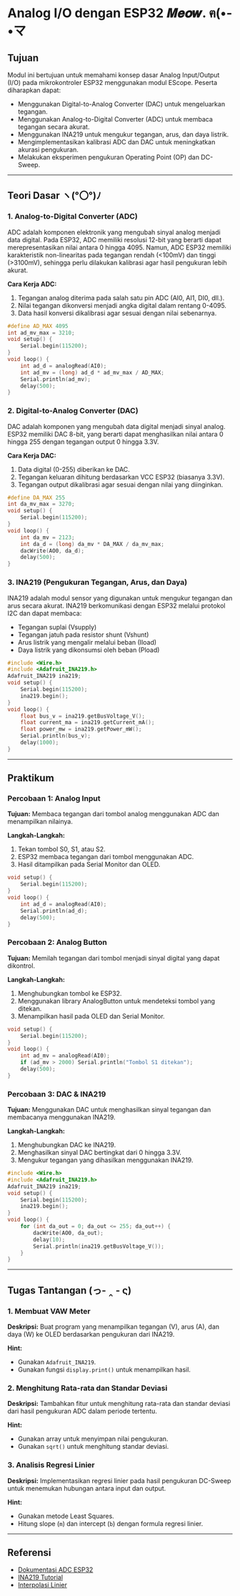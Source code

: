 # Analog I/O dengan ESP32 𝑴𝒆𝒐𝒘. ฅ(•- •マ

## Tujuan
Modul ini bertujuan untuk memahami konsep dasar Analog Input/Output (I/O) pada mikrokontroler ESP32 menggunakan modul EScope. Peserta diharapkan dapat:

- Menggunakan Digital-to-Analog Converter (DAC) untuk mengeluarkan tegangan.
- Menggunakan Analog-to-Digital Converter (ADC) untuk membaca tegangan secara akurat.
- Menggunakan INA219 untuk mengukur tegangan, arus, dan daya listrik.
- Mengimplementasikan kalibrasi ADC dan DAC untuk meningkatkan akurasi pengukuran.
- Melakukan eksperimen pengukuran Operating Point (OP) dan DC-Sweep.

---

## Teori Dasar ヽ(°〇°)ﾉ
### 1. Analog-to-Digital Converter (ADC)
ADC adalah komponen elektronik yang mengubah sinyal analog menjadi data digital. Pada ESP32, ADC memiliki resolusi 12-bit yang berarti dapat merepresentasikan nilai antara 0 hingga 4095. Namun, ADC ESP32 memiliki karakteristik non-linearitas pada tegangan rendah (<100mV) dan tinggi (>3100mV), sehingga perlu dilakukan kalibrasi agar hasil pengukuran lebih akurat.

**Cara Kerja ADC:**
1. Tegangan analog diterima pada salah satu pin ADC (AI0, AI1, DI0, dll.).
2. Nilai tegangan dikonversi menjadi angka digital dalam rentang 0-4095.
3. Data hasil konversi dikalibrasi agar sesuai dengan nilai sebenarnya.

```cpp
#define AD_MAX 4095
int ad_mv_max = 3210;
void setup() {
    Serial.begin(115200);
}
void loop() {
    int ad_d = analogRead(AI0);
    int ad_mv = (long) ad_d * ad_mv_max / AD_MAX;
    Serial.println(ad_mv);
    delay(500);
}
```

### 2. Digital-to-Analog Converter (DAC)
DAC adalah komponen yang mengubah data digital menjadi sinyal analog. ESP32 memiliki DAC 8-bit, yang berarti dapat menghasilkan nilai antara 0 hingga 255 dengan tegangan output 0 hingga 3.3V.

**Cara Kerja DAC:**
1. Data digital (0-255) diberikan ke DAC.
2. Tegangan keluaran dihitung berdasarkan VCC ESP32 (biasanya 3.3V).
3. Tegangan output dikalibrasi agar sesuai dengan nilai yang diinginkan.

```cpp
#define DA_MAX 255
int da_mv_max = 3270;
void setup() {
    Serial.begin(115200);
}
void loop() {
    int da_mv = 2123;
    int da_d = (long) da_mv * DA_MAX / da_mv_max;
    dacWrite(AO0, da_d);
    delay(500);
}
```

### 3. INA219 (Pengukuran Tegangan, Arus, dan Daya)
INA219 adalah modul sensor yang digunakan untuk mengukur tegangan dan arus secara akurat. INA219 berkomunikasi dengan ESP32 melalui protokol I2C dan dapat membaca:
- Tegangan suplai (Vsupply)
- Tegangan jatuh pada resistor shunt (Vshunt)
- Arus listrik yang mengalir melalui beban (Iload)
- Daya listrik yang dikonsumsi oleh beban (Pload)

```cpp
#include <Wire.h>
#include <Adafruit_INA219.h>
Adafruit_INA219 ina219;
void setup() {
    Serial.begin(115200);
    ina219.begin();
}
void loop() {
    float bus_v = ina219.getBusVoltage_V();
    float current_ma = ina219.getCurrent_mA();
    float power_mw = ina219.getPower_mW();
    Serial.println(bus_v);
    delay(1000);
}
```

---

## Praktikum
### Percobaan 1: Analog Input
**Tujuan:** Membaca tegangan dari tombol analog menggunakan ADC dan menampilkan nilainya.

**Langkah-Langkah:**
1. Tekan tombol S0, S1, atau S2.
2. ESP32 membaca tegangan dari tombol menggunakan ADC.
3. Hasil ditampilkan pada Serial Monitor dan OLED.

```cpp
void setup() {
    Serial.begin(115200);
}
void loop() {
    int ad_d = analogRead(AI0);
    Serial.println(ad_d);
    delay(500);
}
```

### Percobaan 2: Analog Button
**Tujuan:** Memilah tegangan dari tombol menjadi sinyal digital yang dapat dikontrol.

**Langkah-Langkah:**
1. Menghubungkan tombol ke ESP32.
2. Menggunakan library AnalogButton untuk mendeteksi tombol yang ditekan.
3. Menampilkan hasil pada OLED dan Serial Monitor.

```cpp
void setup() {
    Serial.begin(115200);
}
void loop() {
    int ad_mv = analogRead(AI0);
    if (ad_mv > 2000) Serial.println("Tombol S1 ditekan");
    delay(500);
}
```

### Percobaan 3: DAC & INA219
**Tujuan:** Menggunakan DAC untuk menghasilkan sinyal tegangan dan membacanya menggunakan INA219.

**Langkah-Langkah:**
1. Menghubungkan DAC ke INA219.
2. Menghasilkan sinyal DAC bertingkat dari 0 hingga 3.3V.
3. Mengukur tegangan yang dihasilkan menggunakan INA219.

```cpp
#include <Wire.h>
#include <Adafruit_INA219.h>
Adafruit_INA219 ina219;
void setup() {
    Serial.begin(115200);
    ina219.begin();
}
void loop() {
    for (int da_out = 0; da_out <= 255; da_out++) {
        dacWrite(AO0, da_out);
        delay(10);
        Serial.println(ina219.getBusVoltage_V());
    }
}
```

---

## Tugas Tantangan (っ- ‸ - ς)
### 1. Membuat VAW Meter
**Deskripsi:**
Buat program yang menampilkan tegangan (V), arus (A), dan daya (W) ke OLED berdasarkan pengukuran dari INA219.

**Hint:**
- Gunakan `Adafruit_INA219`.
- Gunakan fungsi `display.print()` untuk menampilkan hasil.

### 2. Menghitung Rata-rata dan Standar Deviasi
**Deskripsi:**
Tambahkan fitur untuk menghitung rata-rata dan standar deviasi dari hasil pengukuran ADC dalam periode tertentu.

**Hint:**
- Gunakan array untuk menyimpan nilai pengukuran.
- Gunakan `sqrt()` untuk menghitung standar deviasi.

### 3. Analisis Regresi Linier
**Deskripsi:**
Implementasikan regresi linier pada hasil pengukuran DC-Sweep untuk menemukan hubungan antara input dan output.

**Hint:**
- Gunakan metode Least Squares.
- Hitung slope (`m`) dan intercept (`b`) dengan formula regresi linier.

---

## Referensi
- [Dokumentasi ADC ESP32](https://docs.espressif.com/projects/esp-idf/en/latest/esp32s2/api-reference/peripherals/adc.html)
- [INA219 Tutorial](https://diyi0t.com/ina219-tutorial-for-arduino-and-esp/)
- [Interpolasi Linier](https://en.wikipedia.org/wiki/Linear_interpolation)


